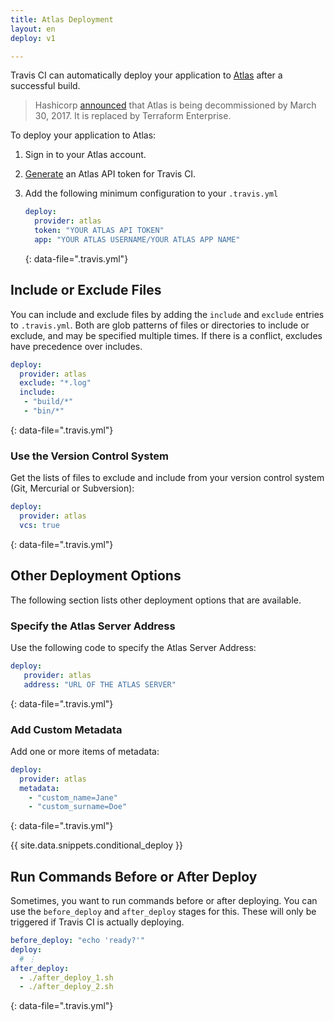 ```yaml
---
title: Atlas Deployment
layout: en
deploy: v1

---
```


Travis CI can automatically deploy your application to [Atlas](https://atlas.hashicorp.com/) after a successful build.

> Hashicorp [announced](https://www.hashicorp.com/blog/hashicorp-terraform-enterprise-general-availability#decommissioning-atlas) that Atlas is being decommissioned by March 30, 2017. It is replaced by Terraform Enterprise.

To deploy your application to Atlas:

1. Sign in to your Atlas account.
2. [Generate](https://atlas.hashicorp.com/settings/tokens) an Atlas API token for Travis CI.
3. Add the following minimum configuration to your `.travis.yml`

   ```yaml
   deploy:
     provider: atlas
     token: "YOUR ATLAS API TOKEN"
     app: "YOUR ATLAS USERNAME/YOUR ATLAS APP NAME"
   ```
   {: data-file=".travis.yml"}

## Include or Exclude Files

You can include and exclude files by adding the `include` and `exclude` entries to `.travis.yml`. Both are glob patterns of files or directories to include or exclude, and may be specified multiple times. If there is a conflict, excludes have precedence over includes.

```yaml
deploy:
  provider: atlas
  exclude: "*.log"
  include:
   - "build/*"
   - "bin/*"
```
{: data-file=".travis.yml"}

### Use the Version Control System

Get the lists of files to exclude and include from your version control system (Git, Mercurial or Subversion):

```yaml
deploy:
  provider: atlas
  vcs: true
```
{: data-file=".travis.yml"}

## Other Deployment Options

The following section lists other deployment options that are available.

### Specify the Atlas Server Address

Use the following code to specify the Atlas Server Address:

```yaml
deploy:
   provider: atlas
   address: "URL OF THE ATLAS SERVER"
```
{: data-file=".travis.yml"}

### Add Custom Metadata

Add one or more items of metadata:

```yaml
deploy:
  provider: atlas
  metadata:
    - "custom_name=Jane"
    - "custom_surname=Doe"
```
{: data-file=".travis.yml"}

{{ site.data.snippets.conditional_deploy }}

## Run Commands Before or After Deploy

Sometimes, you want to run commands before or after deploying. You can use the `before_deploy` and `after_deploy` stages for this. These will only be triggered if Travis CI is actually deploying.

```yaml
before_deploy: "echo 'ready?'"
deploy:
  # ⋮
after_deploy:
  - ./after_deploy_1.sh
  - ./after_deploy_2.sh
```
{: data-file=".travis.yml"}
